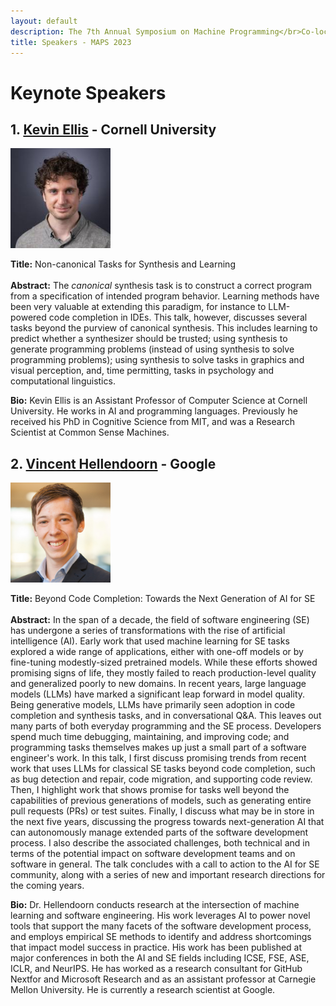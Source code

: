 ```yaml
---
layout: default
description: The 7th Annual Symposium on Machine Programming</br>Co-located with ESEC/FSE 2023</br>December 3, 2023 - San Francisco, CA, USA</br>
title: Speakers - MAPS 2023
---
```


<style type="text/css" media="screen">
img {
/*  display: block;
  float: none;
  margin-left: auto;
  margin-right: auto;*/
  height: 160px;
}

td {border: none !important; cellspacing: 0; cellpadding: 0;}
tr {height: 0;}

</style>

# Keynote Speakers

## 1. [Kevin Ellis](https://www.cs.cornell.edu/~ellisk/) - Cornell University

![Kevin Ellis](/profile_photos/Kevin_ellis_profile.jpeg)

<b>Title:</b> Non-canonical Tasks for Synthesis and Learning
<br><br>
<b>Abstract:</b> The *canonical* synthesis task is to construct a correct program from a specification of intended program behavior. Learning methods have been very valuable at extending this paradigm, for instance to LLM-powered code completion in IDEs. This talk, however, discusses several tasks beyond the purview of canonical synthesis. This includes learning to predict whether a synthesizer should be trusted; using synthesis to generate programming problems (instead of using synthesis to solve programming problems); using synthesis to solve tasks in graphics and visual perception, and, time permitting, tasks in psychology and computational linguistics.

<b>Bio:</b> Kevin Ellis is an Assistant Professor of Computer Science at Cornell University. He works in AI and programming languages. Previously he received his PhD in Cognitive Science from MIT, and was a Research Scientist at Common Sense Machines.

## 2. [Vincent Hellendoorn](https://vhellendoorn.github.io/) - Google

![Vincent Hellendoorn](/profile_photos/vincent_hellendoorn.jpg)

<b>Title:</b> Beyond Code Completion: Towards the Next Generation of AI for SE
<br><br>
<b>Abstract:</b> In the span of a decade, the field of software engineering (SE) has undergone a series of transformations with the rise of artificial intelligence (AI). Early work that used machine learning for SE tasks explored a wide range of applications, either with one-off models or by fine-tuning modestly-sized pretrained models. While these efforts showed promising signs of life, they mostly failed to reach production-level quality and generalized poorly to new domains. In recent years, large language models (LLMs) have marked a significant leap forward in model quality. Being generative models, LLMs have primarily seen adoption in code completion and synthesis tasks, and in conversational Q&A. This leaves out many parts of both everyday programming and the SE process. Developers spend much time debugging, maintaining, and improving code; and programming tasks themselves makes up just a small part of a software engineer's work. In this talk, I first discuss promising trends from recent work that uses LLMs for classical SE tasks beyond code completion, such as bug detection and repair, code migration, and supporting code review. Then, I highlight work that shows promise for tasks well beyond the capabilities of previous generations of models, such as generating entire pull requests (PRs) or test suites. Finally, I discuss what may be in store in the next five years, discussing the progress towards next-generation AI that can autonomously manage extended parts of the software development process. I also describe the associated challenges, both technical and in terms of the potential impact on software development teams and on software in general. The talk concludes with a call to action to the AI for SE community, along with a series of new and important research directions for the coming years.

<b>Bio:</b> Dr. Hellendoorn conducts research at the intersection of machine learning and software engineering. His work leverages AI to power novel tools that support the many facets of the software development process, and employs empirical SE methods to identify and address shortcomings that impact model success in practice. His work has been published at major conferences in both the AI and SE fields including ICSE, FSE, ASE, ICLR, and NeurIPS. He has worked as a research consultant for GitHub Nextfor and Microsoft Research and as an assistant professor at Carnegie Mellon University. He is currently a research scientist at Google.
